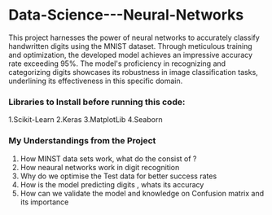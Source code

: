 # Data-Science---Neural-Networks
This project harnesses the power of neural networks to accurately classify handwritten digits using the MNIST dataset. Through meticulous training and optimization, the developed model achieves an impressive accuracy rate exceeding 95%. The model's proficiency in recognizing and categorizing digits showcases its robustness in image classification tasks, underlining its effectiveness in this specific domain.
### Libraries to Install before running this code:
1.Scikit-Learn
2.Keras
3.MatplotLib
4.Seaborn
### My Understandings from the Project
1. How MINST data sets work, what do the consist of ?
2. How neaural networks work in digit recognition
3. Why do we optimise the Test data for better success rates
4. How is the model predicting digits , whats its accuracy
5. How can we validate the model and knowledge on Confusion matrix and its importance




